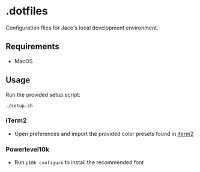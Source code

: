 # .dotfiles

Configuration files for Jace's local development environment.

## Requirements

- MacOS

## Usage

Run the provided setup script:

```
./setup.sh
```

### iTerm2

- Open preferences and import the provided color presets found in [iterm2](iterm2)

### Powerlevel10k

- Run `p10k configure` to install the recommended font

